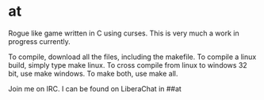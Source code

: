 # at
Rogue like game written in C using curses. This is very much a work in progress currently.

To compile, download all the files, including the makefile. To compile a linux build, simply type make linux. To cross compile from linux to windows 32 bit, use make windows. To make both, use make all.

Join me on IRC. I can be found on LiberaChat in ##at
